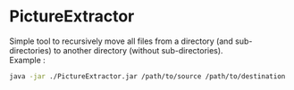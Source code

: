 # PictureExtractor
Simple tool to recursively move all files from a directory (and sub-directories) to another directory (without sub-directories).  
Example :
```bash
java -jar ./PictureExtractor.jar /path/to/source /path/to/destination
```
